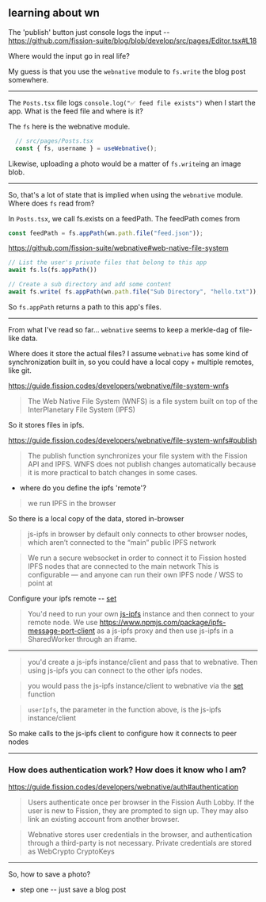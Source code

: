 ## learning about wn

The 'publish' button just console logs the input --
https://github.com/fission-suite/blog/blob/develop/src/pages/Editor.tsx#L18

Where would the input go in real life?

My guess is that you use the `webnative` module to `fs.write` the blog post
somewhere.

-----------------------------------------

The `Posts.tsx` file logs `console.log("✅ feed file exists")` when I start the
app. What is the feed file and where is it?

The `fs` here is the webnative module.
```js
  // src/pages/Posts.tsx
  const { fs, username } = useWebnative();
```

Likewise, uploading a photo would be a matter of `fs.write`ing an image blob.

---------------------------------------------------

So, that's a lot of state that is implied when using the `webnative` module.
Where does `fs` read from?

In `Posts.tsx`, we call fs.exists on a feedPath. The feedPath comes from
```js
const feedPath = fs.appPath(wn.path.file("feed.json"));
```

https://github.com/fission-suite/webnative#web-native-file-system

```js
// List the user's private files that belong to this app
await fs.ls(fs.appPath())
```

```js
// Create a sub directory and add some content
await fs.write( fs.appPath(wn.path.file("Sub Directory", "hello.txt")), "👋" )
```

So `fs.appPath` returns a path to this app's files.

------------------------------------------------------

From what I've read so far...
`webnative` seems to keep a merkle-dag of file-like data.

Where does it store the actual files? I assume `webnative` has some kind of
synchronization built in, so you could have a local copy + multiple remotes,
like git.

https://guide.fission.codes/developers/webnative/file-system-wnfs
> The Web Native File System (WNFS) is a file system built on top of the InterPlanetary File System (IPFS)

So it stores files in ipfs.

https://guide.fission.codes/developers/webnative/file-system-wnfs#publish
> The publish function synchronizes your file system with the Fission API and IPFS. WNFS does not publish changes automatically because it is more practical to batch changes in some cases.

* where do you define the ipfs 'remote'? 

> we run IPFS in the browser

So there is a local copy of the data, stored in-browser

> js-ipfs in browser by default only connects to other browser nodes, which aren’t connected to the “main” public IPFS network

> We run a secure websocket in order to connect it to Fission hosted IPFS nodes that are connected to the main network
> This is configurable — and anyone can run their own IPFS node / WSS to point at

Configure your ipfs remote -- [set](https://github.com/fission-suite/webnative/blob/16c7edfbe34377ee6ec8ea378512c7f43102094f/src/ipfs/config.ts#L9)

> You'd need to run your own [js-ipfs](https://www.npmjs.com/package/ipfs) instance and then connect to your remote node.
> We use https://www.npmjs.com/package/ipfs-message-port-client as a js-ipfs proxy and then use js-ipfs in a SharedWorker through an iframe.


-----------------------------------------


> you'd create a js-ipfs instance/client and pass that to webnative.
Then using js-ipfs you can connect to the other ipfs nodes.

> you would pass the js-ipfs instance/client to webnative via the [set](https://github.com/fission-suite/webnative/blob/16c7edfbe34377ee6ec8ea378512c7f43102094f/src/ipfs/config.ts#L9) function 

> `userIpfs`, the parameter in the function above, is the js-ipfs
> instance/client

So make calls to the js-ipfs client to configure how it connects to peer nodes


-----------------------------------------------------------

### How does authentication work? How does it know who I am?

https://guide.fission.codes/developers/webnative/auth#authentication

> Users authenticate once per browser in the Fission Auth Lobby. If the user is new to Fission, they are prompted to sign up. They may also link an existing account from another browser.

> Webnative stores user credentials in the browser, and authentication through a third-party is not necessary. Private credentials are stored as WebCrypto CryptoKeys


-----------------------------------------------

So, how to save a photo?

* step one -- just save a blog post


